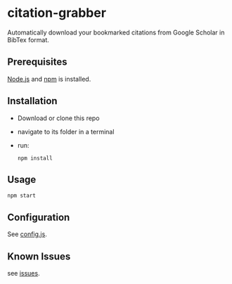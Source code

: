 # citation-grabber

Automatically download your bookmarked citations from Google Scholar in BibTex format.

## Prerequisites

[Node.js](https://nodejs.org) and [npm](https://www.npmjs.com/package/install) is installed.

## Installation

* Download or clone this repo
* navigate to its folder in a terminal
* run:

  ```shell
  npm install
  ```

## Usage

```shell
npm start
```

## Configuration

See [config.js](config.js).

## Known Issues

see [issues](https://github.com/dmstern/citation-grabber/issues?q=is%3Aopen).
